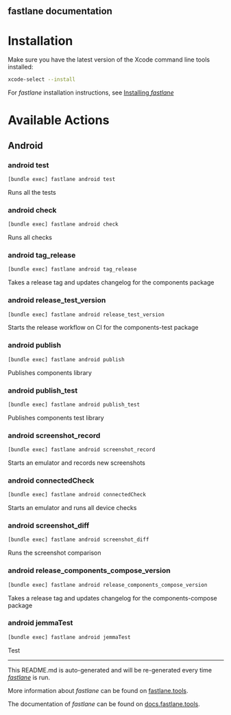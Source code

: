 fastlane documentation
----

# Installation

Make sure you have the latest version of the Xcode command line tools installed:

```sh
xcode-select --install
```

For _fastlane_ installation instructions, see [Installing _fastlane_](https://docs.fastlane.tools/#installing-fastlane)

# Available Actions

## Android

### android test

```sh
[bundle exec] fastlane android test
```

Runs all the tests

### android check

```sh
[bundle exec] fastlane android check
```

Runs all checks

### android tag_release

```sh
[bundle exec] fastlane android tag_release
```

Takes a release tag and updates changelog for the components package

### android release_test_version

```sh
[bundle exec] fastlane android release_test_version
```

Starts the release workflow on CI for the components-test package

### android publish

```sh
[bundle exec] fastlane android publish
```

Publishes components library

### android publish_test

```sh
[bundle exec] fastlane android publish_test
```

Publishes components test library

### android screenshot_record

```sh
[bundle exec] fastlane android screenshot_record
```

Starts an emulator and records new screenshots

### android connectedCheck

```sh
[bundle exec] fastlane android connectedCheck
```

Starts an emulator and runs all device checks

### android screenshot_diff

```sh
[bundle exec] fastlane android screenshot_diff
```

Runs the screenshot comparison

### android release_components_compose_version

```sh
[bundle exec] fastlane android release_components_compose_version
```

Takes a release tag and updates changelog for the components-compose package

### android jemmaTest

```sh
[bundle exec] fastlane android jemmaTest
```

Test

----

This README.md is auto-generated and will be re-generated every time [_fastlane_](https://fastlane.tools) is run.

More information about _fastlane_ can be found on [fastlane.tools](https://fastlane.tools).

The documentation of _fastlane_ can be found on [docs.fastlane.tools](https://docs.fastlane.tools).
